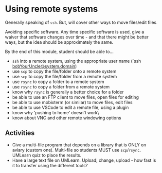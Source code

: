 Using remote systems
====================

Generally speaking of `ssh`. But, will cover other ways to move files/edit files.

Avoiding specific software. Any time specific software is used, give a waiver
that software changes over time - and that there might be better ways,
but the idea should be approximately the same.

By the end of this module, student should be able to...

* `ssh` into a remote system, using the appropriate user name (`ssh bobYourUncle@system.domain)
* use `scp` to copy the file/folder onto a remote system
* use `scp` to copy the file/folder from a remote system
* use `rsync` to copy a folder to a remote system
* use `rsync` to copy a folder from a remote system
* know why `rsync` is generally a better choice for a folder
* be able to use an FTP client to move files, open files for editing
* be able to use mobixterm (or similar) to move files, edit files
* be able to use VSCode to edit a remote file, using a plugin
* know why 'pushing to home' doesn't work\
* know about VNC and other remote windowing options

Activities
----------

* Give a multi-file program that depends on a library that is ONLY on aviary (custom one).
  Multi-file so students MUST use `scp`/`rsync`. UMLearn quiz to place the results.
* Have a large text file on UMLearn. Upload, change, upload - how fast is it to transfer using the different tools?

